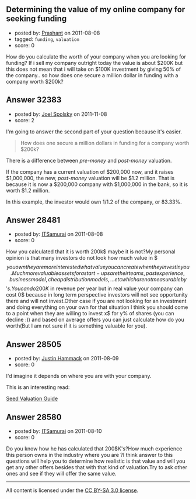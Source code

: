 ## Determining the value of my online company for seeking funding

- posted by: [Prashant](https://stackexchange.com/users/-1/12550-prashant) on 2011-08-08
- tagged: `funding`, `valuation`
- score: 0

How do you calculate the worth of your company when you are looking for funding? If i sell my company outright today the value is about $200K but this does not mean that i will take on $100K investment by giving 50% of the company.. so how does one secure a million dollar in funding with a company worth $200k?


## Answer 32383

- posted by: [Joel Spolsky](https://stackexchange.com/users/-1/4335-joel-spolsky) on 2011-11-08
- score: 2

I'm going to answer the second part of your question because it's easier.

> How does one secure a million dollars in funding for a company worth $200k?

There is a difference between *pre-money* and *post-money* valuation.

If the company has a current valuation of $200,000 now, and it raises $1,000,000, the new, *post-money* valuation will be $1.2 million. That is because it is now a $200,000 company with $1,000,000 in the bank, so it is worth $1.2 million.

In this example, the investor would own 1/1.2 of the company, or 83.33%.


## Answer 28481

- posted by: [ITSamurai](https://stackexchange.com/users/-1/12331-itsamurai) on 2011-08-08
- score: 0

How you calculated that it is worth 200k$ maybe it is not?My personal opinion is that many investors do not look how much value in $$$ you own they are more interested what value you can create when they invest in you.Much more valuable assets for a start-ups are their teams,past experience,business model,cheap distribution models,...etc which are not measurable by $$$'s.You can do 200K$ in revenue per year but in real value your company can cost 0$ because in long term perspective investors will not see opportunity there and will not invest.Other case if you are not looking for an investment and doing everything on your own for that situation I think you should come to a point when they are willing to invest x$ for y% of shares (you can decline :)) and based on average offers you can just calculate how do you worth(But I am not sure if it is something valuable for you).


## Answer 28505

- posted by: [Justin Hammack](https://stackexchange.com/users/-1/5646-justin-hammack) on 2011-08-09
- score: 0

<p>I'd imagine it depends on where you are with your company.</p>

<p>This is an interesting read:</p>

<p><a href="https://jordancooper.wordpress.com/2011/01/12/seed-stage-valuation-guide/" rel="nofollow">Seed Valuation Guide</a></p>



## Answer 28580

- posted by: [ITSamurai](https://stackexchange.com/users/-1/12331-itsamurai) on 2011-08-10
- score: 0

Do you know how he has calculated that 200$K's?How much experience this person owns in the industry where you are ?I think answer to this questions will help you to determine how realistic is that value and will you get any other offers besides that with that kind of valuation.Try to ask other ones and see if they will offer the same value.



---

All content is licensed under the [CC BY-SA 3.0 license](https://creativecommons.org/licenses/by-sa/3.0/).
